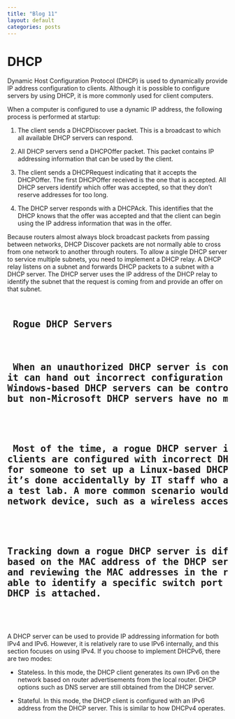 ```yaml
---
title: "Blog 11"
layout: default
categories: posts
---
```

# DHCP
<p> Dynamic Host Configuration Protocol (DHCP) is used to dynamically provide IP address configuration
to clients. Although it is possible to configure servers by using DHCP, it is more commonly
used for client computers. </p>
<p> When a computer is configured to use a dynamic IP address, the following process is performed
at startup: </p>

1. The client sends a DHCPDiscover packet. This is a broadcast to which all available DHCP servers can respond.

2. All DHCP servers send a DHCPOffer packet. This packet contains IP addressing information that can be used by the client.

3. The client sends a DHCPRequest indicating that it accepts the DHCPOffer. The first DHCPOffer received is the one that is accepted. All DHCP servers identify which offer
was accepted, so that they don’t reserve addresses for too long.

4. The DHCP server responds with a DHCPAck. This identifies that the DHCP knows that the offer was accepted and that the client can begin using the IP address information that
was in the offer.

<p> Because routers almost always block broadcast packets from passing between networks, DHCP Discover packets are not normally able to cross from one network to another through routers. To allow a single DHCP server to service multiple subnets, you need to implement a DHCP relay. A DHCP relay listens on a subnet and forwards DHCP packets to a subnet with a DHCP server. The DHCP server uses the IP address of the DHCP relay to identify the subnet that the request is coming from and provide an offer on that subnet.</p>

<pre> <h2> Rogue DHCP Servers <h2>
<p> When an unauthorized DHCP server is connected to a network, 
it can hand out incorrect configuration information to clients. 
Windows-based DHCP servers can be controlled through authorization, 
but non-Microsoft DHCP servers have no mechanism for authorization. </p>

<p> Most of the time, a rogue DHCP server is identified when one or more 
clients are configured with incorrect DHCP addresses. It’s pretty rare
for someone to set up a Linux-based DHCP server on your network—unless
it’s done accidentally by IT staff who are doing something  like building 
a test lab. A more common scenario would be when network users add an unauthorized
network device, such as a wireless access point (AP) that has DHCP functionality. </p>

<p>Tracking down a rogue DHCP server is difficult because you need to do it
based on the MAC address of the DHCP server. However, by using the MAC address,
and reviewing the MAC addresses in the routing tables of switches, you should be 
able to identify a specific switch port to which the rogue
DHCP is attached. </p> </pre>

<p> A DHCP server can be used to provide IP addressing information for both IPv4 and IPv6. However, it is relatively rare to use IPv6 internally, and this section focuses on using IPv4. If you choose to implement DHCPv6, there are two modes: </p>

* Stateless. In this mode, the DHCP client generates its own IPv6 on the network based on router advertisements from the local router. DHCP options such as DNS server are still
obtained from the DHCP server.

* Stateful. In this mode, the DHCP client is configured with an IPv6 address from the DHCP server. This is similar to how DHCPv4 operates.
